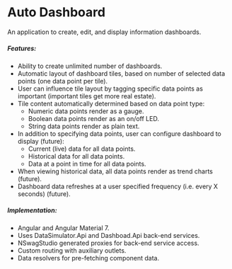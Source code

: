 # Auto Dashboard

An application to create, edit, and display information dashboards.

##### Features:

- Ability to create unlimited number of dashboards.
- Automatic layout of dashboard tiles, based on number of selected data points (one data point per tile).
- User can influence tile layout by tagging specific data points as important (important tiles get more real estate).
- Tile content automatically determined based on data point type:
  - Numeric data points render as a gauge.
  - Boolean data points render as an on/off LED.
  - String data points render as plain text.
- In addition to specifying data points, user can configure dashboard to display (future):
  - Current (live) data for all data points.
  - Historical data for all data points.
  - Data at a point in time for all data points.
- When viewing historical data, all data points render as trend charts (future).
- Dashboard data refreshes at a user specified frequency (i.e. every X seconds) (future).

##### Implementation:

- Angular and Angular Material 7.
- Uses DataSimulator.Api and Dashboad.Api back-end services.
- NSwagStudio generated proxies for back-end service access.
- Custom routing with auxiliary outlets.
- Data resolvers for pre-fetching component data.
